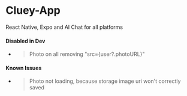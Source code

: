 # Cluey-App
React Native, Expo and AI Chat for all platforms

#### Disabled in Dev 
- > Photo on all <UserAvatar> removing "src={user?.photoURL}"

#### Known Issues
- > Photo not loading, because storage image uri won't correctly saved
